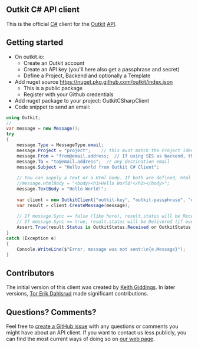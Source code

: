 ## Outkit C# API client
This is the official [C#](https://docs.microsoft.com/en-us/dotnet/csharp/programming-guide/) client for 
the [Outkit](https://outkit.io/) [API](https://docs.outkit.io/). 

## Getting started
- On outkit.io:
  - Create an Outkit account 
  - Create an API key (you'll here also get a passphrase and secret)
  - Define a Project, Backend and optionally a Template
- Add nuget source https://nuget.pkg.github.com/outkit/index.json
  - This is a public package 
  - Register with your Github credentials
- Add nuget package to your project: OutkitCSharpClient
- Code snippet to send an email: 

```csharp
using Outkit;
//
var message = new Message();
try
{
    message.Type = MessageType.email;
    message.Project = "project";    // this must match the Project identifier in the outkit setup
    message.From = "from@email.address;  // If using SES as backend, the domain of the email address must match your SES configuration
    message.To = "to@email.address";  // any destination email
    message.Subject = "Hello world from Outkit C# Client";
    
    // You can supply a Text or a Html body. If both are defined, html is used:
    //message.HtmlBody = "<body><h1>Hello World!</h1></body>";
    message.TextBody = "Hello World!";
    
    var client = new OutkitClient("outkit-key", "outkit-passphrase", "outkit-secret");
    var result = client.CreateMessage(message);
    
    // If message.Sync == false (like here), result.status will be Received
    // If message.Sync == true, result.status will be Delivered (if everything went well of course)
    Assert.True(result.Status is OutkitStatus.Received or OutkitStatus.Delivered);
}
catch (Exception e)
{
    Console.WriteLine($"Error, message was not sent:\n{e.Message}");
}
```

## Contributors
The initial version of this client was created by [Keith Giddings](https://github.com/krgiddings). In later versions, [Tor Erik Dahlsrud](https://github.com/dahlsrud) made significant contributions.

## Questions? Comments?
Feel free to [create a GitHub issue](https://github.com/outkit/csharp-client/issues) with any questions or 
comments you might have about an API client. If you want to contact us less publicly, you can find the most 
current ways of doing so on [our web page](https://outkit.io/contact).
